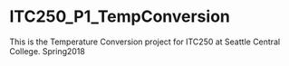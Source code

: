 # ITC250_P1_TempConversion
This is the Temperature Conversion project for ITC250 at Seattle Central College.  Spring2018
